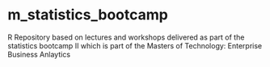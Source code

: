 # m_statistics_bootcamp

R Repository based on lectures and workshops delivered as part of the statistics bootcamp II which is part of the Masters of Technology: Enterprise Business Anlaytics
